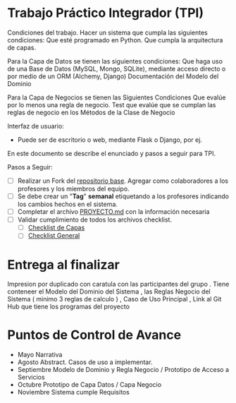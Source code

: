 # Trabajo Práctico Integrador (TPI)


Condiciones del trabajo. Hacer un  sistema que cumpla las siguientes condiciones:
	Que esté programado en Python.
	Que cumpla la arquitectura de capas.  
	 
Para la Capa de Datos se tienen las siguientes condiciones:
	Que haga uso de una Base de Datos (MySQL, Mongo, SQLite), mediante acceso directo o por medio de un ORM (Alchemy, Django) 
	Documentación del Modelo del Dominio  

Para la Capa de Negocios se tienen las Siguientes Condiciones
	Que evalúe por lo menos  una regla de negocio.
	Test que evalúe que se cumplan las reglas de negocio en los Métodos de la Clase de Negocio 

Interfaz de usuario:
-	Puede ser de escritorio o web, mediante Flask o Django, por ej.

En este documento se describe el enunciado y pasos a seguir para TPI.

Pasos a Seguir:

- [ ] Realizar un Fork del [repositorio base](https://github.com/frro-soporte/TPI). Agregar como colaboradores a los profesores y los miembros del equipo.
- [ ] Se debe crear un "**Tag**" **semanal** etiquetando a los profesores indicando los cambios hechos en el sistema.
- [ ] Completar el archivo [PROYECTO.md](PROYECTO.md) con la información necesaria
- [ ] Validar cumplimiento de todos los archivos checklist.
    - [ ] [Checklist de Capas](checklist_capas.md)
    - [ ] [Checklist General](checklist_general.md)

# Entrega al finalizar 

Impresion por duplicado con caratula con las participantes del grupo . 
Tiene conteneer el Modelo del Dominio del Sistema , las Reglas Negocio del Sistema ( minimo 3 reglas de calculo ) , Caso de Uso Principal , Link al Git Hub que tiene los programas del proyecto 



# Puntos de Control de Avance 

- Mayo 	                Narrativa 
- Agosto 		Abstract. Casos de uso a implementar. 
- Septiembre 	Modelo de Dominio y Regla Negocio / Prototipo de Acceso a Servicios 
- Octubre 	    Prototipo de Capa Datos / Capa Negocio 
- Noviembre 	Sistema cumple Requisitos 

